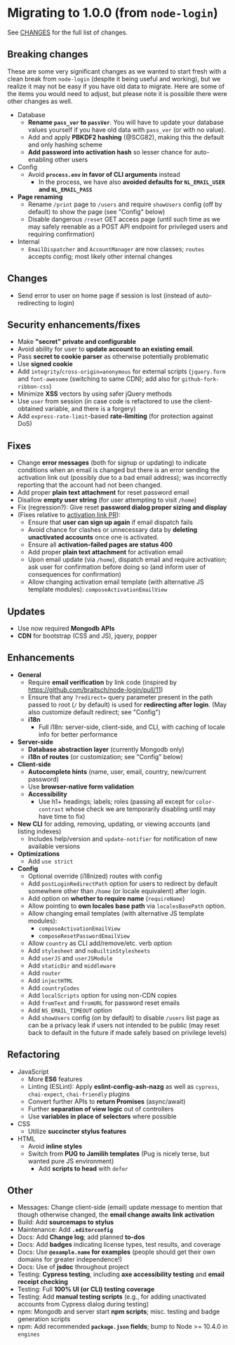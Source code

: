 # Migrating to 1.0.0 (from `node-login`)

See [CHANGES](../CHANGES.md) for the full list of changes.

## Breaking changes

These are some very significant changes as we wanted to start fresh with
a clean break from `node-login` (despite it being useful and working),
but we realize it may not be easy if you have old data to migrate. Here are
some of the items you would need to adjust, but please note it is possible
there were other changes as well.

- Database
    - **Rename `pass_ver` to `passVer`**. You will have to update your
        database values yourself if you have old data with `pass_ver` (or
        with no value).
    - Add and apply **PBKDF2 hashing** (@SCG82), making this the default
        and only hashing scheme
    - **Add password into activation hash** so lesser chance for auto-enabling
        other users
- Config
    - Avoid **`process.env` in favor of CLI arguments** instead
        - In the process, we have also **avoided defaults for `NL_EMAIL_USER` and `NL_EMAIL_PASS`**
- **Page renaming**
    - Rename `/print` page to `/users` and require `showUsers` config (off
        by default) to show the page (see "Config" below)
    - Disable dangerous `/reset` GET access page (until such time as
        we may safely reenable as a POST API endpoint for privileged users
        and requiring confirmation)
- Internal
    - `EmailDispatcher` and `AccountManager` are now classes;
        `routes` accepts config; most likely other internal changes

## Changes

- Send error to user on home page if session is lost (instead of auto-redirecting
    to login)

## Security enhancements/fixes

- Make **"secret" private and configurable**
- Avoid ability for user to **update account to an existing email**.
- Pass **secret to cookie parser** as otherwise potentially problematic
- Use **signed cookie**
- Add `integrity`/`cross-origin=anonymous` for external scripts (`jquery.form`
    and `font-awesome` (switching to same CDN); add also
    for `github-fork-ribbon-css`)
- Minimize **XSS** vectors by using safer jQuery methods
- Use `user` from session (in case code is refactored to use
    the client-obtained variable, and there is a forgery)
- Add `express-rate-limit`-based **rate-limiting** (for protection
    against DoS)

## Fixes

- Change **error messages** (both for signup or updating) to indicate
    conditions when an email is changed but there is an error sending
    the activation link out (possibly due to a bad email address); was
    incorrectly reporting that the account had not been changed.
- Add proper **plain text attachment** for reset password email
- Disallow **empty user string** (for user attempting to visit `/home`)
- Fix (regression?): Give reset **password dialog proper sizing and display**
- (Fixes relative to [activation link PR](https://github.com/braitsch/node-login/pull/11)):
    - Ensure that **user can sign up again** if email dispatch fails
    - Avoid chance for clashes or unnecessary data by **deleting
        unactivated accounts** once one is activated.
    - Ensure all **activation-failed pages are status 400**
    - Add proper **plain text attachment** for activation email
    - Upon email update (via `/home`), dispatch email and require activation;
        ask user for confirmation before doing so (and inform user of
        consequences for confirmation)
    - Allow changing activation email template (with alternative JS
        template modules): `composeActivationEmailView`

## Updates

- Use now required **Mongodb APIs**
- **CDN** for bootstrap (CSS and JS), jquery, popper

## Enhancements

- **General**
    - Require **email verification** by link code (inspired by
      <https://github.com/braitsch/node-login/pull/11>)
    - Ensure that any `?redirect=` query parameter present in
      the path passed to root (`/` by default) is used for **redirecting after
      login**. (May also customize default redirect; see "Config")
    - **i18n**
        - Full i18n: server-side, client-side, and CLI, with caching of
            locale info for better performance
- **Server-side**
    - **Database abstraction layer** (currently Mongodb only)
    - **i18n of routes** (or customization; see "Config" below)
- **Client-side**
  - **Autocomplete hints** (name, user, email, country, new/current password)
  - Use **browser-native form validation**
  - **Accessibility**
      - Use h1+ headings; labels; roles (passing all except for
          `color-contrast` whose check we are temporarily disabling until
          may have time to fix)
- **New CLI** for adding, removing, updating, or viewing accounts (and
  listing indexes)
  - Includes help/version and `update-notifier` for notification of
      new available versions
- **Optimizations**
    - Add `use strict`
- **Config**
    - Optional override (i18nized) routes with config
    - Add `postLoginRedirectPath` option for users to redirect by
        default somewhere other than `/home` (or locale equivalent) after
        login.
    - Add option on **whether to require name** (`requireName`)
    - Allow pointing to **own locales base path** via `localesBasePath` option.
    - Allow changing email templates (with alternative JS template modules):
        - `composeActivationEmailView`
        - `composeResetPasswordEmailView`
    - Allow `country` as CLI add/remove/etc. verb option
    - Add `stylesheet` and `noBuiltinStylesheets`
    - Add `userJS` and `userJSModule`
    - Add `staticDir` and `middleware`
    - Add `router`
    - Add `injectHTML`
    - Add `countryCodes`
    - Add `localScripts` option for using non-CDN copies
    - Add `fromText` and `fromURL` for password reset emails
    - Add `NS_EMAIL_TIMEOUT` option
    - Add `showUsers` config (on by default) to disable `/users` list page
        as can be a privacy leak if users not intended to be public
        (may reset back to default in the future if made safely based
        on privilege levels)

## Refactoring

- JavaScript
    - More **ES6** features
    - Linting (ESLint): Apply **eslint-config-ash-nazg** as well as
        `cypress`, `chai-expect`, `chai-friendly` plugins
    - Convert further APIs to **return Promises** (async/await)
    - Further **separation of view logic** out of controllers
    - Use **variables in place of selectors** where possible
- CSS
    - Utilize **succincter stylus features**
- HTML
    - Avoid **inline styles**
    - Switch from **PUG to Jamilih templates** (Pug is nicely terse, but
        wanted pure JS environment)
        - Add **scripts to head** with `defer`

## Other

- Messages: Change client-side (email) update message to mention
    that though otherwise changed, the **email change awaits link activation**
- Build: Add **sourcemaps to stylus**
- Maintenance: Add **`.editorconfig`**
- Docs: Add **Change log**; add planned **to-dos**
- Docs: Add **badges** indicating license types, test results, and coverage
- Docs: Use **`@example.name` for examples** (people should get their own
    domains for greater independence!)
- Docs: Use of **jsdoc** throughout project
- Testing: **Cypress testing**, including **axe accessibility testing**
    and **email receipt checking**
- Testing: Full **100% UI (or CLI) testing coverage**
- Testing: Add **manual testing scripts** (e.g., for adding unactivated
    accounts from Cypress dialog during testing)
- npm: Mongodb and server start **npm scripts**; misc. testing and badge
    generation scripts
- npm: Add recommended **`package.json` fields**; bump to Node >= 10.4.0 in
    `engines`
